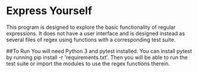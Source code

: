 # Express Yourself
This program is designed to explore the basic functionality of regular expressions.
It does not have a user interface and is designed instead as several files of
regex using functions with a corresponding test suite.

##To Run
You will need Python 3 and pytest installed. You can install pytest by running
pip install -r 'requirements.txt'. Then you will be able to run the test suite or
import the modules to use the regex functions therein.
